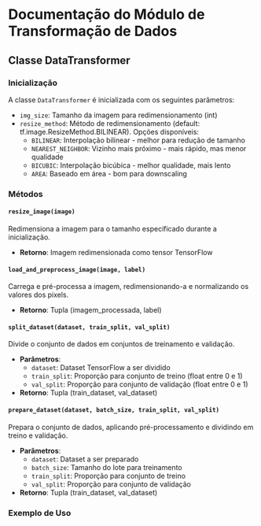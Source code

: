 # Documentação do Módulo de Transformação de Dados

## Classe DataTransformer

### Inicialização

A classe `DataTransformer` é inicializada com os seguintes parâmetros:

- `img_size`: Tamanho da imagem para redimensionamento (int)
- `resize_method`: Método de redimensionamento (default: tf.image.ResizeMethod.BILINEAR). Opções disponíveis:
  - `BILINEAR`: Interpolação bilinear - melhor para redução de tamanho
  - `NEAREST_NEIGHBOR`: Vizinho mais próximo - mais rápido, mas menor qualidade
  - `BICUBIC`: Interpolação bicúbica - melhor qualidade, mais lento
  - `AREA`: Baseado em área - bom para downscaling

### Métodos

#### `resize_image(image)`

Redimensiona a imagem para o tamanho especificado durante a inicialização.

- **Retorno**: Imagem redimensionada como tensor TensorFlow

#### `load_and_preprocess_image(image, label)`

Carrega e pré-processa a imagem, redimensionando-a e normalizando os valores dos pixels.

- **Retorno**: Tupla (imagem_processada, label)

#### `split_dataset(dataset, train_split, val_split)`

Divide o conjunto de dados em conjuntos de treinamento e validação.

- **Parâmetros**:
  - `dataset`: Dataset TensorFlow a ser dividido
  - `train_split`: Proporção para conjunto de treino (float entre 0 e 1)
  - `val_split`: Proporção para conjunto de validação (float entre 0 e 1)
- **Retorno**: Tupla (train_dataset, val_dataset)

#### `prepare_dataset(dataset, batch_size, train_split, val_split)`

Prepara o conjunto de dados, aplicando pré-processamento e dividindo em treino e validação.

- **Parâmetros**:
  - `dataset`: Dataset a ser preparado
  - `batch_size`: Tamanho do lote para treinamento
  - `train_split`: Proporção para conjunto de treino
  - `val_split`: Proporção para conjunto de validação
- **Retorno**: Tupla (train_dataset, val_dataset)

### Exemplo de Uso

